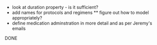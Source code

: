 * look at duration property - is it sufficient?
* add names for protocols and regimens
** figure out how to model appropriately?
* define medication adminstration in more detail and as per Jeremy's emails


DONE